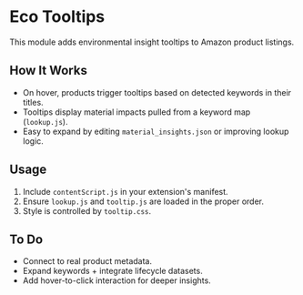 # Eco Tooltips

This module adds environmental insight tooltips to Amazon product listings.

## How It Works
- On hover, products trigger tooltips based on detected keywords in their titles.
- Tooltips display material impacts pulled from a keyword map (`lookup.js`).
- Easy to expand by editing `material_insights.json` or improving lookup logic.

## Usage
1. Include `contentScript.js` in your extension's manifest.
2. Ensure `lookup.js` and `tooltip.js` are loaded in the proper order.
3. Style is controlled by `tooltip.css`.

## To Do
- Connect to real product metadata.
- Expand keywords + integrate lifecycle datasets.
- Add hover-to-click interaction for deeper insights.